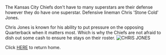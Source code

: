 The Kansas City Chiefs don't have to many superstars are their defense however they do have one superstar. 
Defensive lineman Chris 'Stone Cold' Jones.

Chris Jones is known for his ability to put pressure on the opposing Quarterback when it matters most. Which is why the Chiefs are not afraid to dish out some cash to ensure he stays on their roster.
![CHRIS JONES](https://cdn.vox-cdn.com/thumbor/KtxIDJ5WXuQQ73rpELho4WauVzs=/949x156:3938x1629/1200x800/filters:focal(2023x139:2793x909)/cdn.vox-cdn.com/uploads/chorus_image/image/69840857/1201051958.jpg.0.jpg)



Click [HERE](README.md) to return home.

